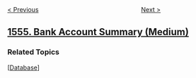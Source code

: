 <!--|This file generated by command(leetcode description); DO NOT EDIT.    |-->
<!--+----------------------------------------------------------------------+-->
<!--|@author    openset <openset.wang@gmail.com>                           |-->
<!--|@link      https://github.com/openset                                 |-->
<!--|@home      https://github.com/openset/leetcode                        |-->
<!--+----------------------------------------------------------------------+-->

[< Previous](../strings-differ-by-one-character "Strings Differ by One Character")
　　　　　　　　　　　　　　　　
[Next >](../thousand-separator "Thousand Separator")

## [1555. Bank Account Summary (Medium)](https://leetcode.com/problems/bank-account-summary "银行账户概要")



### Related Topics
  [[Database](../../tag/database/README.md)]
